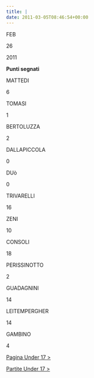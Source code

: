 ```yaml
---
title: |
date: 2011-03-05T08:46:54+00:00
---
```

FEB

26

2011

**Punti segnati**

MATTEDI

6

TOMASI

1

BERTOLUZZA

2

DALLAPICCOLA

0

DUò

0

TRIVARELLI

16

ZENI

10

CONSOLI

18

PERISSINOTTO

2

GUADAGNINI

14

LEITEMPERGHER

14

GAMBINO

4

[Pagina Under 17 >](http://www.basketgardolo.it/under-17)

[Partite Under 17 >](http://www.basketgardolo.it/?tag=under-17&cat=11)
